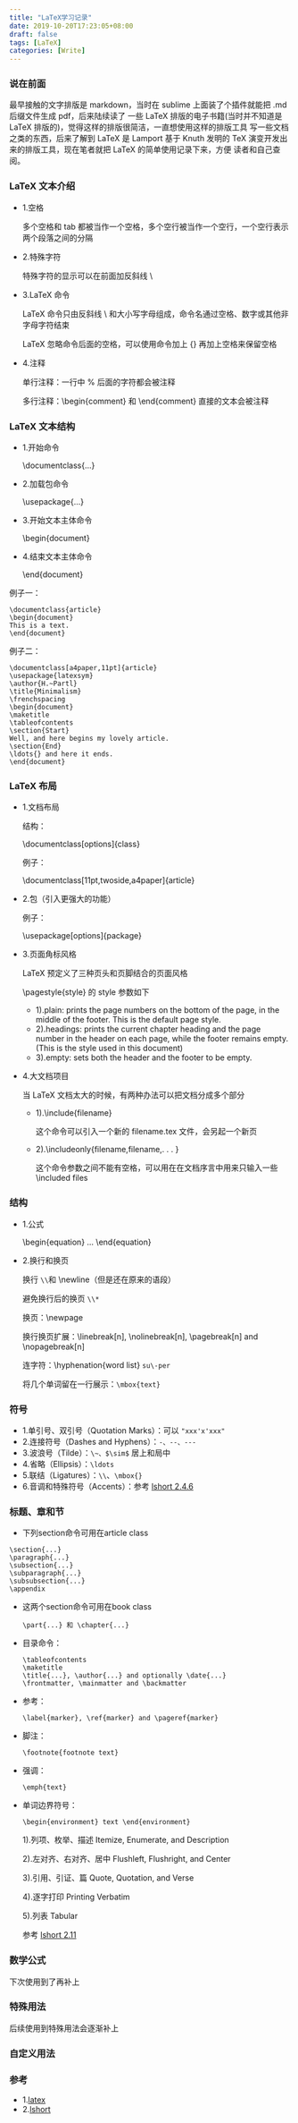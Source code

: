 ```yaml
---
title: "LaTeX学习记录"
date: 2019-10-20T17:23:05+08:00
draft: false
tags: [LaTeX]
categories: [Write]
---
```

<!--more-->

### 说在前面
最早接触的文字排版是 markdown，当时在 sublime 上面装了个插件就能把 .md 后缀文件生成 pdf，后来陆续读了
一些 LaTeX 排版的电子书籍(当时并不知道是 LaTeX 排版的)，觉得这样的排版很简洁，一直想使用这样的排版工具
写一些文档之类的东西，后来了解到 LaTeX 是 Lamport 基于 Knuth 发明的 TeX 演变开发出来的排版工具，现在笔者就把 LaTeX 的简单使用记录下来，方便
读者和自己查阅。

### LaTeX 文本介绍

- 1.空格

  多个空格和 tab 都被当作一个空格，多个空行被当作一个空行，一个空行表示两个段落之间的分隔

- 2.特殊字符

  特殊字符的显示可以在前面加反斜线 \

- 3.LaTeX 命令

  LaTeX 命令只由反斜线 \ 和大小写字母组成，命令名通过空格、数字或其他非字母字符结束

  LaTeX 忽略命令后面的空格，可以使用命令加上 {} 再加上空格来保留空格

- 4.注释

  单行注释：一行中 % 后面的字符都会被注释

  多行注释：\begin{comment} 和 \end{comment} 直接的文本会被注释

### LaTeX 文本结构

- 1.开始命令

  \documentclass{...}

- 2.加载包命令

  \usepackage{...}

- 3.开始文本主体命令

  \begin{document}

- 4.结束文本主体命令

  \end{document}

例子一：

```
\documentclass{article}
\begin{document}
This is a text.
\end{document}
```

例子二：

```
\documentclass[a4paper,11pt]{article}
\usepackage{latexsym}
\author{H.~Partl}
\title{Minimalism}
\frenchspacing
\begin{document}
\maketitle
\tableofcontents
\section{Start}
Well, and here begins my lovely article.
\section{End}
\ldots{} and here it ends.
\end{document}
```

### LaTeX 布局

- 1.文档布局

  结构：

  \documentclass[options]{class}

  例子：

  \documentclass[11pt,twoside,a4paper]{article}

- 2.包（引入更强大的功能）

  例子：

  \usepackage[options]{package}

- 3.页面角标风格

  LaTeX 预定义了三种页头和页脚结合的页面风格

  \pagestyle{style} 的 style 参数如下

  - 1).plain: prints the page numbers on the bottom of the page, in the middle of the footer. This is the default page style.
  - 2).headings: prints the current chapter heading and the page number in the header on each page, while the footer remains empty. (This is the style used in this document)
  - 3).empty: sets both the header and the footer to be empty.

- 4.大文档项目

  当 LaTeX 文档太大的时候，有两种办法可以把文档分成多个部分

  - 1).\include{filename}

    这个命令可以引入一个新的 filename.tex 文件，会另起一个新页

  - 2).\includeonly{filename,filename,. . . }

    这个命令参数之间不能有空格，可以用在在文档序言中用来只输入一些 \included files



### 结构

- 1.公式

  \begin{equation} ... \end{equation}

- 2.换行和换页

  换行 `\\`和 \newline（但是还在原来的语段）

  避免换行后的换页 `\\*` 

  换页：\newpage

  换行换页扩展：\linebreak[n], \nolinebreak[n], \pagebreak[n] and \nopagebreak[n]

  连字符：\hyphenation{word list} `su\-per`

  将几个单词留在一行展示：`\mbox{text}`

### 符号

- 1.单引号、双引号（Quotation Marks）：可以 `"xxx'x'xxx"`
- 2.连接符号（Dashes and Hyphens）：`-、--、---`
- 3.波浪号（Tilde）：`\~、$\sim$` 居上和局中
- 4.省略（Ellipsis）：`\ldots`
- 5.联结（Ligatures）：`\\`、`\mbox{}`
- 6.音调和特殊符号（Accents）：参考 [lshort 2.4.6](http://www.ctex.org/documents/shredder/src/lshort.pdf )

### 标题、章和节

- 下列section命令可用在article class

```
\section{...}
\paragraph{...}
\subsection{...}
\subparagraph{...}
\subsubsection{...}
\appendix
```

- 这两个section命令可用在book class

  `\part{...} 和 \chapter{...}`

- 目录命令：

  ```
  \tableofcontents
  \maketitle
  \title{...}, \author{...} and optionally \date{...}
  \frontmatter, \mainmatter and \backmatter
  ```

- 参考：

  `\label{marker}, \ref{marker} and \pageref{marker}`

- 脚注：

  `\footnote{footnote text}`

- 强调：

  `\emph{text}`

- 单词边界符号：

  `\begin{environment} text \end{environment}`

  1).列项、枚举、描述 Itemize, Enumerate, and Description

  2).左对齐、右对齐、居中 Flushleft, Flushright, and Center

  3).引用、引证、篇 Quote, Quotation, and Verse

  4).逐字打印 Printing Verbatim

  5).列表 Tabular

  参考 [lshort 2.11](http://www.ctex.org/documents/shredder/src/lshort.pdf )

### 数学公式

下次使用到了再补上

### 特殊用法

后续使用到特殊用法会逐渐补上

### 自定义用法

### 参考
- 1.[latex](https://www.latex-project.org)
- 2.[lshort](http://www.ctex.org/documents/shredder/src/lshort.pdf)
